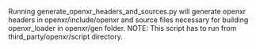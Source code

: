 Running generate_openxr_headers_and_sources.py will generate openxr headers in
openxr/include/openxr and source files necessary
for building openxr_loader in openxr/gen folder.
NOTE: This script has to run from third_party/openxr/script directory.
